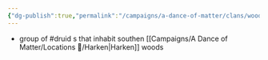 ```yaml
---
{"dg-publish":true,"permalink":"/campaigns/a-dance-of-matter/clans/woodsingers/"}
---
```


- group of #druid s that inhabit southen [[Campaigns/A Dance of Matter/Locations 📌/Harken\|Harken]] woods